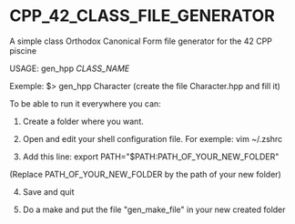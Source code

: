 # CPP_42_CLASS_FILE_GENERATOR
A simple class Orthodox Canonical Form file generator for the 42 CPP piscine

USAGE: gen_hpp *CLASS_NAME*

Exemple: $> gen_hpp Character (create the file Character.hpp and fill it)

To be able to run it everywhere you can:

1) Create a folder where you want.

2) Open and edit your shell configuration file. For exemple: vim ~/.zshrc

3) Add this line: export PATH="$PATH:PATH_OF_YOUR_NEW_FOLDER"

  (Replace PATH_OF_YOUR_NEW_FOLDER by the path of your new folder)

4) Save and quit 

5) Do a make and put the file "gen_make_file" in your new created folder

